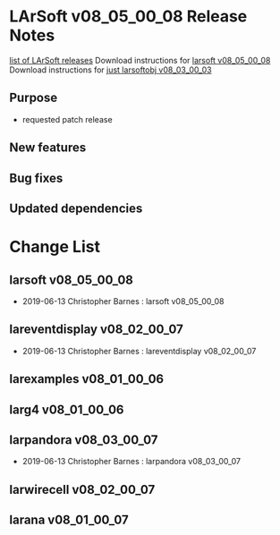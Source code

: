 LArSoft v08_05_00_08 Release Notes
=============================================================================

[list of LArSoft releases](LArSoft_release_list)
Download instructions for [larsoft v08_05_00_08](http://scisoft.fnal.gov/scisoft/bundles/larsoft/v08_05_00_08/larsoft-v08_05_00_08.html)
Download instructions for [just larsoftobj v08_03_00_03](http://scisoft.fnal.gov/scisoft/bundles/larsoftobj/v08_03_00_03/larsoftobj-v08_03_00_03.html)

Purpose
--------------------

-   requested patch release

New features
------------------------------

Bug fixes
------------------------

Updated dependencies
----------------------------------------------

Change List
============================

larsoft v08_05_00_08
-------------------------------------------------

-   2019-06-13 Christopher Barnes : larsoft v08_05_00_08

lareventdisplay v08_02_00_07
-----------------------------------------------------------------

-   2019-06-13 Christopher Barnes : lareventdisplay v08_02_00_07

larexamples v08_01_00_06
---------------------------------------------------------

larg4 v08_01_00_06
---------------------------------------------

larpandora v08_03_00_07
-------------------------------------------------------

-   2019-06-13 Christopher Barnes : larpandora v08_03_00_07

larwirecell v08_02_00_07
---------------------------------------------------------

larana v08_01_00_07
-----------------------------------------------
